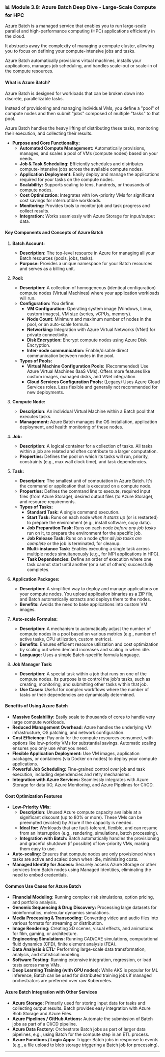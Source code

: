 ### **📊 Module 3.8: Azure Batch Deep Dive - Large-Scale Compute for HPC**

Azure Batch is a managed service that enables you to run large-scale parallel and high-performance computing (HPC) applications efficiently in the cloud. 

It abstracts away the complexity of managing a compute cluster, allowing you to focus on defining your compute-intensive jobs and tasks. 

Azure Batch automatically provisions virtual machines, installs your applications, manages job scheduling, and handles scale-out or scale-in of the compute resources.

#### **What is Azure Batch?**

Azure Batch is designed for workloads that can be broken down into discrete, parallelizable tasks. 

Instead of provisioning and managing individual VMs, you define a "pool" of compute nodes and then submit "jobs" composed of multiple "tasks" to that pool. 

Azure Batch handles the heavy lifting of distributing these tasks, monitoring their execution, and collecting their results.

* **Purpose and Core Functionality:**
    * **Automated Compute Management:** Automatically provisions, manages, and scales a pool of VMs (compute nodes) based on your needs.
    * **Job & Task Scheduling:** Efficiently schedules and distributes compute-intensive jobs across the available compute nodes.
    * **Application Deployment:** Easily deploy and manage the applications required for your tasks on the compute nodes.
    * **Scalability:** Supports scaling to tens, hundreds, or thousands of compute nodes.
    * **Cost Optimization:** Integrates with low-priority VMs for significant cost savings for interruptible workloads.
    * **Monitoring:** Provides tools to monitor job and task progress and collect results.
    * **Integration:** Works seamlessly with Azure Storage for input/output data.

#### **Key Components and Concepts of Azure Batch**

1.  **Batch Account:**
    * **Description:** The top-level resource in Azure for managing all your Batch resources (pools, jobs, tasks).
    * **Purpose:** Provides a unique namespace for your Batch resources and serves as a billing unit.

2.  **Pool:**
    * **Description:** A collection of homogeneous (identical configuration) compute nodes (Virtual Machines) where your application workloads will run.
    * **Configuration:** You define:
        * **VM Configuration:** Operating system image (Windows, Linux, custom images), VM size (series, vCPUs, memory).
        * **Node Count:** Minimum and maximum number of nodes in the pool, or an auto-scale formula.
        * **Networking:** Integration with Azure Virtual Networks (VNet) for private connectivity.
        * **Disk Encryption:** Encrypt compute nodes using Azure Disk Encryption.
        * **Inter-node communication:** Enable/disable direct communication between nodes in the pool.
    * **Types of Pools:**
        * **Virtual Machine Configuration Pools:** (Recommended) Use Azure Virtual Machines (IaaS VMs). Offers more features like custom images, managed disks, and VNet integration.
        * **Cloud Services Configuration Pools:** (Legacy) Uses Azure Cloud Services roles. Less flexible and generally not recommended for new deployments.

3.  **Compute Node:**
    * **Description:** An individual Virtual Machine within a Batch pool that executes tasks.
    * **Management:** Azure Batch manages the OS installation, application deployment, and health monitoring of these nodes.

4.  **Job:**
    * **Description:** A logical container for a collection of tasks. All tasks within a job are related and often contribute to a larger computation.
    * **Properties:** Defines the pool on which its tasks will run, priority, constraints (e.g., max wall clock time), and task dependencies.

5.  **Task:**
    * **Description:** The smallest unit of computation in Azure Batch. It's the command or application that is executed on a compute node.
    * **Properties:** Defines the command line to execute, required input files (from Azure Storage), desired output files (to Azure Storage), and resource requirements.
    * **Types of Tasks:**
        * **Standard Task:** A single command execution.
        * **Start Task:** Runs on each node *when it starts up* (or is restarted) to prepare the environment (e.g., install software, copy data).
        * **Job Preparation Task:** Runs on each node *before any job tasks* run on it, to prepare the environment for the specific job.
        * **Job Release Task:** Runs on a node *after all job tasks are complete* or the job is terminated, for cleanup.
        * **Multi-instance Task:** Enables executing a single task across multiple nodes simultaneously (e.g., for MPI applications in HPC).
        * **Task Dependencies:** Define an order of execution where one task cannot start until another (or a set of others) successfully completes.

6.  **Application Packages:**
    * **Description:** A simplified way to deploy and manage applications on your compute nodes. You upload application binaries as a ZIP file, and Batch automatically extracts and deploys them to the nodes.
    * **Benefits:** Avoids the need to bake applications into custom VM images.

7.  **Auto-scale Formulas:**
    * **Description:** A mechanism to automatically adjust the number of compute nodes in a pool based on various metrics (e.g., number of active tasks, CPU utilization, custom metrics).
    * **Benefits:** Ensures efficient resource utilization and cost optimization by scaling out when demand increases and scaling in when idle.
    * **Language:** Uses a simple Batch-specific formula language.

8.  **Job Manager Task:**
    * **Description:** A special task within a job that runs on one of the compute nodes. Its purpose is to control the job's tasks, such as creating, monitoring, and submitting other tasks within that job.
    * **Use Cases:** Useful for complex workflows where the number of tasks or their dependencies are dynamically determined.

#### **Benefits of Using Azure Batch**

* **Massive Scalability:** Easily scale to thousands of cores to handle very large compute workloads.
* **Reduced Management Overhead:** Azure handles the underlying VM infrastructure, OS patching, and network configuration.
* **Cost Efficiency:** Pay only for the compute resources consumed, with options like low-priority VMs for substantial savings. Automatic scaling ensures you only use what you need.
* **Flexible Application Deployment:** Use VM images, application packages, or containers (via Docker on nodes) to deploy your compute applications.
* **Powerful Job Scheduling:** Fine-grained control over job and task execution, including dependencies and retry mechanisms.
* **Integration with Azure Services:** Seamlessly integrates with Azure Storage for data I/O, Azure Monitoring, and Azure Pipelines for CI/CD.

#### **Cost Optimization Features**

* **Low-Priority VMs:**
    * **Description:** Unused Azure compute capacity available at a significant discount (up to 80% or more). These VMs can be preempted (evicted) by Azure if the capacity is needed.
    * **Ideal for:** Workloads that are fault-tolerant, flexible, and can resume from an interruption (e.g., rendering, simulations, batch processing).
    * **Integration with Batch:** Batch automatically handles the provisioning and graceful shutdown (if possible) of low-priority VMs, making them easy to use.
* **Auto-scaling:** Ensures that compute nodes are only provisioned when tasks are active and scaled down when idle, minimizing costs.
* **Managed Identity for Access:** Securely access Azure Storage or other services from Batch nodes using Managed Identities, eliminating the need to embed credentials.

#### **Common Use Cases for Azure Batch**

* **Financial Modeling:** Running complex risk simulations, option pricing, and portfolio analysis.
* **Genomic Sequencing & Drug Discovery:** Processing large datasets for bioinformatics, molecular dynamics simulations.
* **Media Processing & Transcoding:** Converting video and audio files into various formats for streaming or distribution.
* **Image Rendering:** Creating 3D scenes, visual effects, and animations for film, gaming, or architecture.
* **Engineering Simulations:** Running CAD/CAE simulations, computational fluid dynamics (CFD), finite element analysis (FEA).
* **Data Analysis & ETL:** Performing large-scale data transformation, analysis, and statistical modeling.
* **Software Testing:** Running extensive integration, regression, or load tests across many VMs.
* **Deep Learning Training (with GPU nodes):** While AKS is popular for ML inference, Batch can be used for distributed training jobs if managed orchestrators are preferred over raw Kubernetes.

#### **Azure Batch Integration with Other Services**

* **Azure Storage:** Primarily used for storing input data for tasks and collecting output results. Batch provides easy integration with Azure Blob Storage and Azure Files.
* **Azure Pipelines / GitHub Actions:** Automate the submission of Batch jobs as part of a CI/CD pipeline.
* **Azure Data Factory:** Orchestrate Batch jobs as part of larger data pipelines, e.g., using Batch for the compute step in an ETL process.
* **Azure Functions / Logic Apps:** Trigger Batch jobs in response to events (e.g., a file upload to blob storage triggering a Batch job for processing).

---